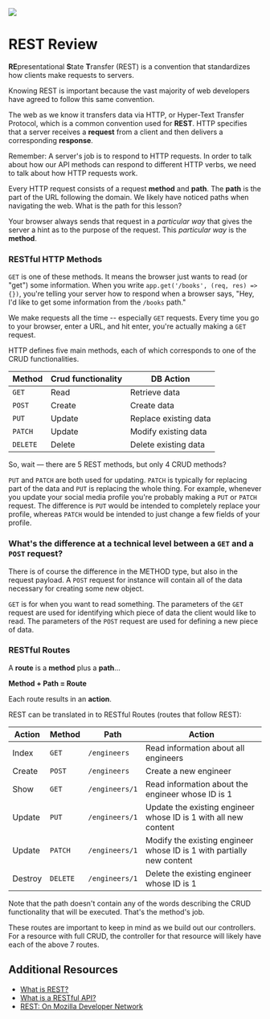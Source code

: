 ![](https://ga-dash.s3.amazonaws.com/production/assets/logo-9f88ae6c9c3871690e33280fcf557f33.png) 
# REST Review

**RE**presentational **S**tate **T**ransfer (REST) is a convention that standardizes how clients make requests to servers.

Knowing REST is important because the vast majority of web developers have agreed to follow this same convention.

The web as we know it transfers data via HTTP, or Hyper-Text Transfer Protocol, which is a common convention used for **REST**. HTTP specifies that a server receives a **request** from a client and then delivers a corresponding **response**.

Remember: A server's job is to respond to HTTP requests. In order to talk about how our API methods can respond to different HTTP verbs, we need to talk about how HTTP requests work.

Every HTTP request consists of a request **method** and **path**. The **path** is the part of the URL following the domain. We likely have noticed paths when navigating the web. What is the path for this lesson?

Your browser always sends that request in a _particular way_ that gives the server a hint as to the purpose of the request. This _particular way_ is the **method**.

### RESTful HTTP Methods

`GET` is one of these methods. It means the browser just wants to read (or "get") some information. When you write `app.get('/books', (req, res) => {})`, you're telling your server how to respond when a browser says, "Hey, I'd like to get some information from the `/books` path."

We make requests all the time -- especially `GET` requests. Every time you go to your browser, enter a URL, and hit enter, you're actually making a `GET` request.

HTTP defines five main methods, each of which corresponds to one of the CRUD functionalities.

| Method   | Crud functionality | DB Action             |
| -------- | ------------------ | --------------------- |
| `GET`    | Read               | Retrieve data         |
| `POST`   | Create             | Create data           |
| `PUT`    | Update             | Replace existing data |
| `PATCH`  | Update             | Modify existing data  |
| `DELETE` | Delete             | Delete existing data  |

So, wait — there are 5 REST methods, but only 4 CRUD methods?

`PUT` and `PATCH` are both used for updating. `PATCH` is typically for replacing part of the data and `PUT` is replacing the whole thing. For example, whenever you update your social media profile you're probably making a `PUT` or `PATCH` request. The difference is `PUT` would be intended to completely replace your profile, whereas `PATCH` would be intended to just change a few fields of your profile.

### What's the difference at a technical level between a `GET` and a `POST` request?

There is of course the difference in the METHOD type, but also in the request payload. A `POST` request for instance will contain all of the data necessary for creating some new object.

`GET` is for when you want to read something. The parameters of the `GET` request are used for identifying which piece of data the client would like to read. The parameters of the `POST` request are used for defining a new piece of data.

### RESTful Routes

A **route** is a **method** plus a **path**...

**Method + Path = Route**

Each route results in an **action**.

REST can be translated in to RESTful Routes (routes that follow REST):

| Action  | Method   | Path           | Action                                                                |
| ------- | -------- | -------------- | --------------------------------------------------------------------- |
| Index   | `GET`    | `/engineers`   | Read information about all engineers                                  |
| Create  | `POST`   | `/engineers`   | Create a new engineer                                                 |
| Show    | `GET`    | `/engineers/1` | Read information about the engineer whose ID is 1                     |
| Update  | `PUT`    | `/engineers/1` | Update the existing engineer whose ID is 1 with all new content       |
| Update  | `PATCH`  | `/engineers/1` | Modify the existing engineer whose ID is 1 with partially new content |
| Destroy | `DELETE` | `/engineers/1` | Delete the existing engineer whose ID is 1                            |

Note that the path doesn't contain any of the words describing the CRUD functionality that will be executed. That's the method's job.

These routes are important to keep in mind as we build out our controllers. For a resource with full CRUD, the controller for that resource will likely have each of the above 7 routes.

## Additional Resources

-   [What is REST?](https://restfulapi.net/)
-   [What is a RESTful API?](https://aws.amazon.com/what-is/restful-api/)
-   [REST: On Mozilla Developer Network](https://developer.mozilla.org/en-US/docs/Glossary/REST)
